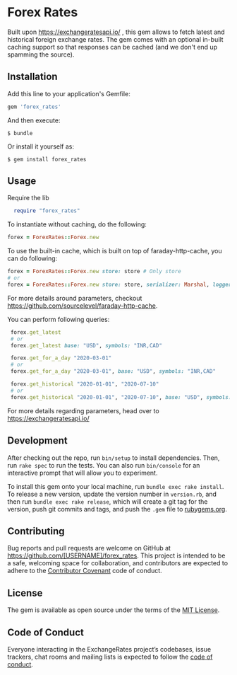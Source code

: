# Forex Rates

Built upon https://exchangeratesapi.io/ , this gem allows to fetch latest and historical foreign exchange rates. The gem comes with an optional in-built caching support so that responses can be cached (and we don't end up spamming the source).


## Installation

Add this line to your application's Gemfile:

```ruby
gem 'forex_rates'
```

And then execute:

    $ bundle

Or install it yourself as:

    $ gem install forex_rates

## Usage
Require the lib
```ruby
  require "forex_rates"
```

To instantiate without caching, do the following:

```ruby
forex = ForexRates::Forex.new
```
To use the built-in cache, which is built on top of faraday-http-cache, you can do following:

```ruby
forex = ForexRates::Forex.new store: store # Only store
# or
forex = ForexRates::Forex.new store: store, serializer: Marshal, logger: logger  #pass either of store, serializer and/or logger params as you would do in faraday-http-cache
```
For more details around parameters, checkout https://github.com/sourcelevel/faraday-http-cache.

You can perform following queries:

```ruby
 forex.get_latest
 # or
 forex.get_latest base: "USD", symbols: "INR,CAD"

 forex.get_for_a_day "2020-03-01"
 # or
 forex.get_for_a_day "2020-03-01", base: "USD", symbols: "INR,CAD"

 forex.get_historical "2020-01-01", "2020-07-10"
 # or
 forex.get_historical "2020-01-01", "2020-07-10", base: "USD", symbols: "INR,CAD"

```
For more details regarding parameters, head over to https://exchangeratesapi.io/



## Development

After checking out the repo, run `bin/setup` to install dependencies. Then, run `rake spec` to run the tests. You can also run `bin/console` for an interactive prompt that will allow you to experiment.

To install this gem onto your local machine, run `bundle exec rake install`. To release a new version, update the version number in `version.rb`, and then run `bundle exec rake release`, which will create a git tag for the version, push git commits and tags, and push the `.gem` file to [rubygems.org](https://rubygems.org).

## Contributing

Bug reports and pull requests are welcome on GitHub at https://github.com/[USERNAME]/forex_rates. This project is intended to be a safe, welcoming space for collaboration, and contributors are expected to adhere to the [Contributor Covenant](http://contributor-covenant.org) code of conduct.

## License

The gem is available as open source under the terms of the [MIT License](https://opensource.org/licenses/MIT).

## Code of Conduct

Everyone interacting in the ExchangeRates project’s codebases, issue trackers, chat rooms and mailing lists is expected to follow the [code of conduct](https://github.com/[USERNAME]/forex_rates/blob/master/CODE_OF_CONDUCT.md).
